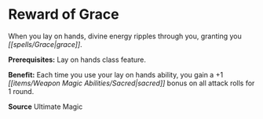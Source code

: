 ﻿---
cssclass: [feats]

---
# Reward of Grace

When you lay on hands, divine energy ripples through you, granting you _[[spells/Grace|grace]]_.

**Prerequisites:** Lay on hands class feature.

**Benefit:** Each time you use your lay on hands ability, you gain a +1 _[[items/Weapon Magic Abilities/Sacred|sacred]]_ bonus on all attack rolls for 1 round.

**Source** Ultimate Magic